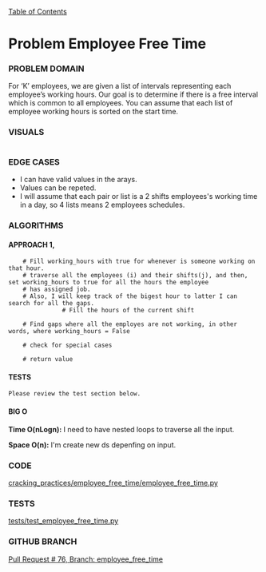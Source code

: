 [Table of Contents](../../README.md)

# Problem Employee Free Time

### PROBLEM DOMAIN
For ‘K’ employees, we are given a list of intervals representing each employee’s working hours. Our goal is to determine if there is a free interval which is common to all employees. You can assume that each list of employee working hours is sorted on the start time.


### VISUALS

```

```

### EDGE CASES

- I can have valid values in the arays.
- Values can be repeted.
- I will assume that each pair or list is a 2 shifts employees's working time in a day, so 4 lists means 2 employees schedules.


### ALGORITHMS

#### APPROACH 1,

```
    # Fill working_hours with true for whenever is someone working on that hour.
    # traverse all the employees (i) and their shifts(j), and then, set working_hours to true for all the hours the employee
    # has assigned job.
    # Also, I will keep track of the bigest hour to latter I can search for all the gaps.
               # Fill the hours of the current shift

    # Find gaps where all the employes are not working, in other words, where working_hours = False

    # check for special cases

    # return value

```

#### TESTS

```
Please review the test section below.
```

#### BIG O

**Time O(nLogn):** I need to have nested loops to traverse all the input.

**Space O(n):** I'm create new ds depenfing on input.

### CODE

[cracking_practices/employee_free_time/employee_free_time.py](employee_free_time.py)

### TESTS

[tests/test_employee_free_time.py](../../tests/test_employee_free_time.py)

### GITHUB BRANCH

[Pull Request # 76, Branch: employee_free_time](https://github.com/ilealm/cracking-practices/pull/76)

